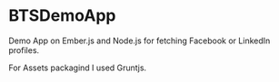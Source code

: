 BTSDemoApp
==========

Demo App on Ember.js and Node.js for fetching Facebook or LinkedIn profiles.

For Assets packagind I used Gruntjs.
